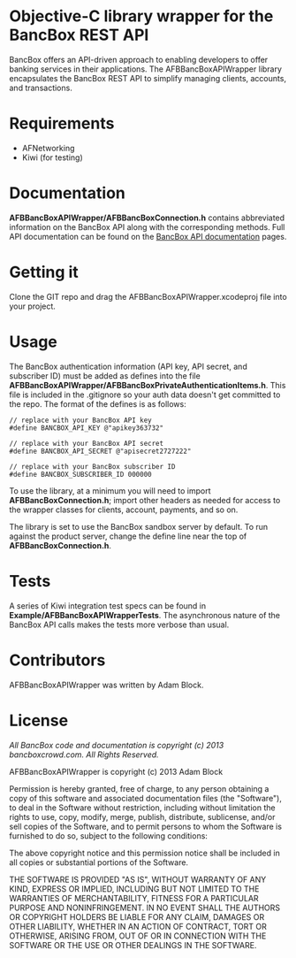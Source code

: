 # Objective-C library wrapper for the BancBox REST API #
BancBox offers an API-driven approach to enabling developers to offer banking services in their applications.
The AFBBancBoxAPIWrapper library encapsulates the BancBox REST API to simplify managing clients, accounts, and transactions.

# Requirements #

* AFNetworking
* Kiwi (for testing)

# Documentation #
__AFBBancBoxAPIWrapper/AFBBancBoxConnection.h__ contains abbreviated information on the BancBox API along with the corresponding methods. Full API documentation can be found on the [BancBox API documentation](http://www.bancbox.com/api/index) pages.

# Getting it #
Clone the GIT repo and drag the AFBBancBoxAPIWrapper.xcodeproj file into your project.

# Usage #
The BancBox authentication information (API key, API secret, and subscriber ID) must be added as defines into the file __AFBBancBoxAPIWrapper/AFBBancBoxPrivateAuthenticationItems.h__. This file is included in the .gitignore so your auth data doesn't get committed to the repo. The format of the defines is as follows:

```
// replace with your BancBox API key
#define BANCBOX_API_KEY @"apikey363732"

// replace with your BancBox API secret
#define BANCBOX_API_SECRET @"apisecret2727222"

// replace with your BancBox subscriber ID
#define BANCBOX_SUBSCRIBER_ID 000000
```

To use the library, at a minimum you will need to import __AFBBancBoxConnection.h__; import other headers as needed for access to the wrapper classes for clients, account, payments, and so on.

The library is set to use the BancBox sandbox server by default. To run against the product server, change the define line near the top of __AFBBancBoxConnection.h__.

# Tests #
A series of Kiwi integration test specs can be found in __Example/AFBBancBoxAPIWrapperTests__. The asynchronous nature of the BancBox API calls makes the tests more verbose than usual.

# Contributors #
AFBBancBoxAPIWrapper was written by Adam Block.

# License #
*All BancBox code and documentation is copyright (c) 2013 bancboxcrowd.com. All Rights Reserved.*

AFBBancBoxAPIWrapper is copyright (c) 2013 Adam Block

Permission is hereby granted, free of charge, to any person obtaining a copy
of this software and associated documentation files (the "Software"), to deal
in the Software without restriction, including without limitation the rights
to use, copy, modify, merge, publish, distribute, sublicense, and/or sell
copies of the Software, and to permit persons to whom the Software is
furnished to do so, subject to the following conditions:

The above copyright notice and this permission notice shall be included in
all copies or substantial portions of the Software.

THE SOFTWARE IS PROVIDED "AS IS", WITHOUT WARRANTY OF ANY KIND, EXPRESS OR
IMPLIED, INCLUDING BUT NOT LIMITED TO THE WARRANTIES OF MERCHANTABILITY,
FITNESS FOR A PARTICULAR PURPOSE AND NONINFRINGEMENT. IN NO EVENT SHALL THE
AUTHORS OR COPYRIGHT HOLDERS BE LIABLE FOR ANY CLAIM, DAMAGES OR OTHER
LIABILITY, WHETHER IN AN ACTION OF CONTRACT, TORT OR OTHERWISE, ARISING FROM,
OUT OF OR IN CONNECTION WITH THE SOFTWARE OR THE USE OR OTHER DEALINGS IN
THE SOFTWARE.